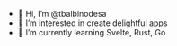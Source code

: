 - 👋 Hi, I’m @tbalbinodesa
- 👀 I’m interested in create delightful apps 
- 🌱 I’m currently learning Svelte, Rust, Go

